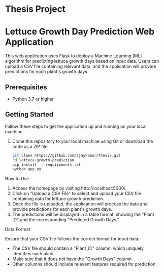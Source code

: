 # Thesis Project 
# Lettuce Growth Day Prediction Web Application

This web application uses Flask to deploy a Machine Learning (ML) algorithm for predicting lettuce growth days based on input data. Users can upload a CSV file containing relevant data, and the application will provide predictions for each plant's growth days.

## Prerequisites

- Python 3.7 or higher

## Getting Started

Follow these steps to get the application up and running on your local machine.

1. Clone this repository to your local machine using Git or download the code as a ZIP file.

   ```bash
   git clone https://github.com/JjayFabor/Thesis.git
   cd lettuce-growth-prediction
   pip install -r requirements.txt
   python app.py

How to Use

  1. Access the homepage by visiting http://localhost:5000/.
  2. Click on "Upload a CSV File" to select and upload your CSV file containing data for lettuce growth prediction.
  3. Once the file is uploaded, the application will process the data and provide predictions for each plant's growth days.
  4. The predictions will be displayed in a table format, showing the "Plant ID" and the corresponding "Predicted Growth Days."

Data Format

Ensure that your CSV file follows the correct format for input data:

  * The CSV file should contain a "Plant_ID" column, which uniquely identifies each plant.
  * Make sure that it does not have the "Growth Days" column
  * Other columns should include relevant features required for prediction.
